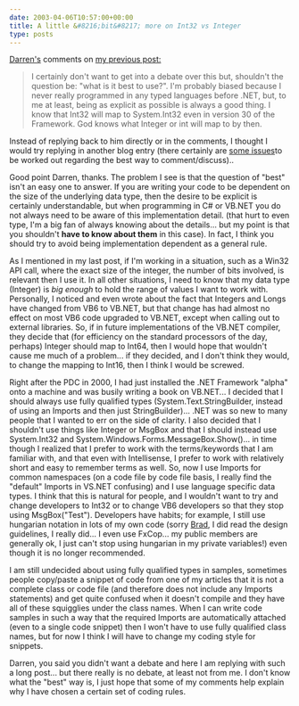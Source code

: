 ```yaml
---
date: 2003-04-06T10:57:00+00:00
title: A little &#8216;bit&#8217; more on Int32 vs Integer
type: posts
---
```

[Darren's](http://dotnetweblogs.com/DNeimke) comments on [my previous post:](http://dotnetweblogs.com/duncanma/Posts/4921.aspx)

> I certainly don't want to get into a debate over this but, shouldn't the question be: "what is it best to use?". I'm probably biased because I never really programmed in any typed languages before .NET, but, to me at least, being as explicit as possible is always a good thing. I know that Int32 will map to System.Int32 even in version 30 of the Framework. God knows what Integer or int will map to by then.

Instead of replying back to him directly or in the comments, I thought I would try replying in another blog entry (there certainly are [some issues](http://dotnetweblogs.com/DNeimke/posts/4910.aspx)to be worked out regarding the best way to comment/discuss)..

Good point Darren, thanks. The problem I see is that the question of "best" isn't an easy one to answer. If you are writing your code to be dependent on the size of the underlying data type, then the desire to be explicit is certainly understandable, but when programming in C# or VB.NET you do not always need to be aware of this implementation detail. (that hurt to even type, I'm a big fan of always knowing about the details... but my point is that you shouldn't **have to know about them** in this case). In fact, I think you should try to avoid being implementation dependent as a general rule.

As I mentioned in my last post, if I'm working in a situation, such as a Win32 API call, where the exact size of the integer, the number of bits involved, is relevant then I use it. In all other situations, I need to know that my data type (Integer) is _big enough_ to hold the range of values I want to work with. Personally, I noticed and even wrote about the fact that Integers and Longs have changed from VB6 to VB.NET, but that change has had almost no effect on most VB6 code upgraded to VB.NET, except when calling out to external libraries. So, if in future implementations of the VB.NET compiler, they decide that (for efficiency on the standard processors of the day, perhaps) Integer should map to Int64, then I would hope that wouldn't cause me much of a problem... if they decided, and I don't think they would, to change the mapping to Int16, then I think I would be screwed.

Right after the PDC in 2000, I had just installed the .NET Framework "alpha" onto a machine and was busily writing a book on VB.NET... I decided that I should always use fully qualified types (System.Text.StringBuilder, instead of using an Imports and then just StringBuilder)... .NET was so new to many people that I wanted to err on the side of clarity. I also decided that I shouldn't use things like Integer or MsgBox and that I should instead use System.Int32 and System.Windows.Forms.MessageBox.Show()... in time though I realized that I prefer to work with the terms/keywords that I am familiar with, and that even with Intellisense, I prefer to work with relatively short and easy to remember terms as well. So, now I use Imports for common namespaces (on a code file by code file basis, I really find the "default" Imports in VS.NET confusing) and I use language specific data types. I think that this is natural for people, and I wouldn't want to try and change developers to Int32 or to change VB6 developers so that they stop using MsgBox("Test"). Developers have habits; for example, I still use hungarian notation in lots of my own code (sorry [Brad](http://blogs.gotdotnet.com/BradA/), I did read the design guidelines, I really did... I even use FxCop... my public members are generally ok, I just can't stop using hungarian in my private variables!) even though it is no longer recommended.

I am still undecided about using fully qualified types in samples, sometimes people copy/paste a snippet of code from one of my articles that it is not a complete class or code file (and therefore does not include any Imports statements) and get quite confused when it doesn't compile and they have all of these squigglies under the class names. When I can write code samples in such a way that the required Imports are automatically attached (even to a single code snippet) then I won't have to use fully qualified class names, but for now I think I will have to change my coding style for snippets.

Darren, you said you didn't want a debate and here I am replying with such a long post... but there really is no debate, at least not from me. I don't know what the "best" way is, I just hope that some of my comments help explain why I have chosen a certain set of coding rules.
